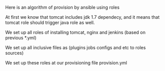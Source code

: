 Here is an algorithm of provision by ansible using roles

At first we know that tomcat includes jdk 1.7 dependecy, and it means that tomcat role should trigger java role as well.

We set up all roles of installing tomcat, nginx and jenkins
(based on previous *.yml)

We set up all inclusive files as (plugins jobs configs and etc to roles sources)

We set up these roles at our provisioning file provision.yml

